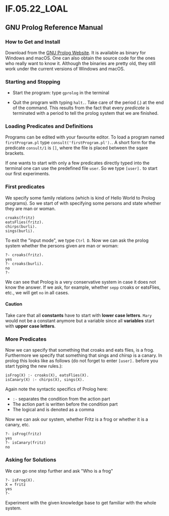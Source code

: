 # IF.05.22_LOAL

## GNU Prolog Reference Manual

### How to Get and Install
Download from the [GNU Prolog Website](http://www.gprolog.org). It is available as binary for Windows and macOS. One can also obtain the source code for the ones who really want to know it. Although the binaries are pretty old, they still work under the current versions of Windows and macOS.


### Starting and Stopping
- Start the program: type `gprolog` in the terminal

- Quit the program with typing `halt.`. Take care of the period (.) at the end of the command. This results from the fact that every *predicate* is terminated with a period to tell the prolog system that we are finished.

### Loading Predicates and Definitions
Programs can be edited with your favourite editor. To load a program named `firstProgram.pl` type `consult('firstProgram.pl').`. A short form for the predicate `consult/1` is `[]`, where the file is placed between the sqare brackets.

If one wants to start with only a few predicates directly typed into the terminal one can use the predefined file `user`. So we type `[user].` to start our first experiments.

### First predicates
We specify some family relations (which is kind of Hello World to Prolog programs). So we start of with specifying some persons and state whether they are man or woman.
```
croaks(fritz)
eatsFlies(fritz).
chirps(burli).
sings(burli).
```

To exit the "input mode", we type `Ctrl D`. Now we can ask the prolog system whether the persons given are man or woman:

```
?- croaks(fritz).
yes
?- croaks(burli).
no
?-
```
We can see that Prolog is a very conservative system in case it does not know the answer. If we ask, for example, whether `sepp` croaks or eatsFlies, etc., we will get `no` in all cases.
#### Caution
Take care that all **constants** have to start with **lower case letters**. `Mary` would not be a constant anymore but a variable since all **variables** start with **upper case letters**.

### More Predicates
Now we can specify that something that croaks and eats flies, is a frog. Furthermore we specify that something that sings and chirsp is a canary. In prolog this looks like as follows (do not forget to enter `[user].` before you start typing the new rules.):
```
isFrog(X) :- croaks(X), eatsFlies(X).
isCanary(X) :- chirps(X), sings(X).
```
Again note the syntactic specifics of Prolog here:
- `:-` separates the condition from the action part
- The action part is written before the condition part
- The logical and is denoted as a comma

Now we can ask our system, whether Fritz is a frog or whether it is a canary, etc.
```
?- isFrog(fritz)
yes
?- isCanary(fritz)
no
```
### Asking for Solutions
We can go one step further and ask "Who is a frog"
```
?- isFrog(X).
X = fritz
yes
?- 
```
Experiment with the given knowledge base to get familiar with the whole system.
